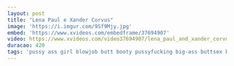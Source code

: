 ```yaml
---
layout: post
title: "Lena Paul e Xander Corvus"
image: 'https://i.imgur.com/9Sf9Mjy.jpg'
embed: 'https://www.xvideos.com/embedframe/37694907'
video: https://www.xvideos.com/video37694907/lena_paul_and_xander_corvus
duracao: 420
tags: 'pussy ass girl blowjob butt booty pussyfucking big-ass buttsex big-boobs black-cock xander-corvus boy-friend lena-paul'
---
```

